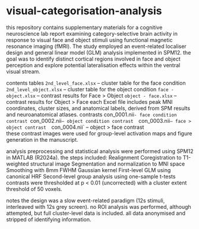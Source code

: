 # visual-categorisation-analysis
this repository contains supplementary materials for a cognitive neuroscience lab report examining category-selective brain activity in response to visual face and object stimuli using functional magnetic resonance imaging (fMRI). The study employed an event-related localiser design and general linear model (GLM) analysis implemented in SPM12.
the goal was to identify distinct cortical regions involved in face and object perception and explore potential lateralisation effects within the ventral visual stream.

contents
tables
`2nd_level_face.xlsx` – cluster table for the face condition
`2nd_level_object.xlsx` – cluster table for the object condition
`face - object.xlsx` – contrast results for Face > Object
`object - face.xlsx` – contrast results for Object > Face
each Excel file includes peak MNI coordinates, cluster sizes, and anatomical labels, derived from SPM results and neuroanatomical atlases.
contrasts
con_0001.nii`- face condition contrast
`con_0002.nii` – object condition contrast  
`con_0003.nii` – face > object contrast  
`con_0004.nii` – object > face contrast  
these contrast images were used for group-level activation maps and figure generation in the manuscript.

analysis
preprocessing and statistical analysis were performed using SPM12 in MATLAB (R2024a). the steps included:
Realignment
Coregistration to T1-weighted structural image
Segmentation and normalization to MNI space
Smoothing with 8mm FWHM Gaussian kernel
First-level GLM using canonical HRF
Second-level group analysis using one-sample t-tests
contrasts were thresholded at p < 0.01 (uncorrected) with a cluster extent threshold of 50 voxels.

notes
the design was a slow event-related paradigm (12s stimuli, interleaved with 12s grey screen).
no ROI analysis was performed, although attempted, but full cluster-level data is included.
all data anonymised and stripped of identifying information.

